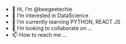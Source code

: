 - 👋 Hi, I’m @beegeetechie
- 👀 I’m interested in DataScience
- 🌱 I’m currently learning PYTHON, REACT JS
- 💞️ I’m looking to collaborate on ...
- 📫 How to reach me ...

<!---
beegeetechie/beegeetechie is a ✨ special ✨ repository because its `README.md` (this file) appears on your GitHub profile.
You can click the Preview link to take a look at your changes.
--->
